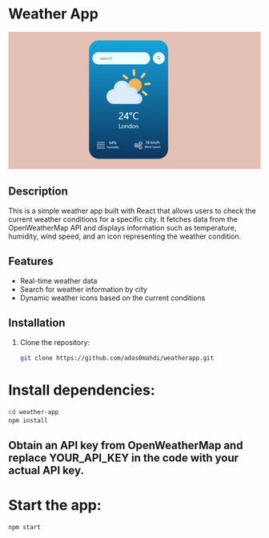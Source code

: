 # Weather App

![Weather App Screenshot](./public/app.png)

## Description

This is a simple weather app built with React that allows users to check the current weather conditions for a specific city. It fetches data from the OpenWeatherMap API and displays information such as temperature, humidity, wind speed, and an icon representing the weather condition.

## Features

- Real-time weather data
- Search for weather information by city
- Dynamic weather icons based on the current conditions

## Installation

1. Clone the repository:

   ```bash
   git clone https://github.com/adas0mahdi/weatherapp.git


# Install dependencies:
  ```bash
cd weather-app
npm install
```

## Obtain an API key from OpenWeatherMap and replace YOUR_API_KEY in the code with your actual API key.

# Start the app:
  ```bash
npm start
```